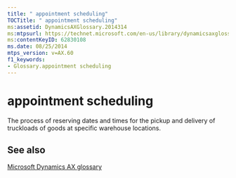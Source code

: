 ```yaml
---
title: " appointment scheduling"
TOCTitle: " appointment scheduling"
ms:assetid: DynamicsAXGlossary.2014314
ms:mtpsurl: https://technet.microsoft.com/en-us/library/dynamicsaxglossary.2014314(v=AX.60)
ms:contentKeyID: 62830108
ms.date: 08/25/2014
mtps_version: v=AX.60
f1_keywords:
- Glossary.appointment scheduling
---
```


# appointment scheduling

The process of reserving dates and times for the pickup and delivery of truckloads of goods at specific warehouse locations.

## See also

[Microsoft Dynamics AX glossary](glossary/microsoft-dynamics-ax-glossary.md)

  


